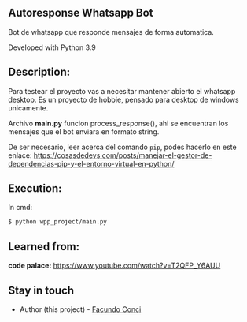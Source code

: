 ## Autoresponse Whatsapp Bot

Bot de whatsapp que responde mensajes de forma automatica.

Developed with Python 3.9

## Description:

Para testear el proyecto vas a necesitar mantener abierto el whatsapp desktop.
Es un proyecto de hobbie, pensado para desktop de windows unicamente.

Archivo **main.py** funcion process_response(), ahi se encuentran los mensajes que el bot enviara
en formato string.

De ser necesario, leer acerca del comando `pip`, podes hacerlo en este enlace:
https://cosasdedevs.com/posts/manejar-el-gestor-de-dependencias-pip-y-el-entorno-virtual-en-python/

## Execution:

In cmd:

```bash
$ python wpp_project/main.py
```

## Learned from:

**code palace:** https://www.youtube.com/watch?v=T2QFP_Y6AUU

## Stay in touch

- Author (this project) - [Facundo Conci](https://www.linkedin.com/in/facundo-ignacio-conci-caceres/)
